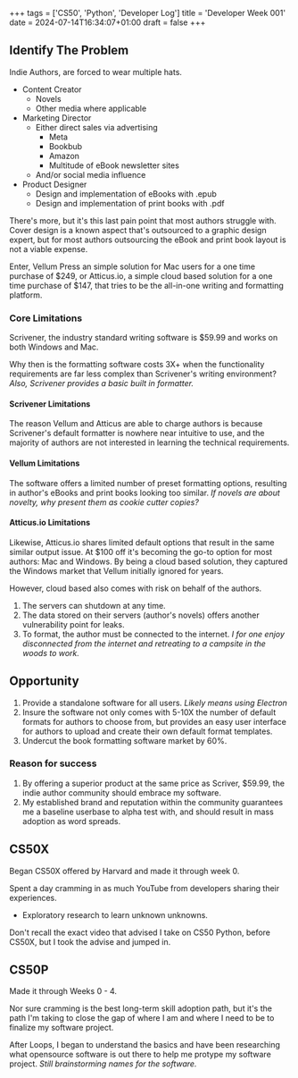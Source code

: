 +++
tags = ['CS50', 'Python', 'Developer Log']
title = 'Developer Week 001'
date = 2024-07-14T16:34:07+01:00
draft = false
+++

## Identify The Problem

Indie Authors, are forced to wear multiple hats.

- Content Creator
  - Novels
  - Other media where applicable
- Marketing Director
  - Either direct sales via advertising
    - Meta
    - Bookbub
    - Amazon
    - Multitude of eBook newsletter sites
  - And/or social media influence
- Product Designer
  - Design and implementation of eBooks with .epub
  - Design and implementation of print books with .pdf

There's more, but it's this last pain point that most authors struggle with. Cover design is a known aspect that's outsourced to a graphic design expert, but for most authors outsourcing the eBook and print book layout is not a viable expense.

Enter, Vellum Press an simple solution for Mac users for a one time purchase of $249, or Atticus.io, a simple cloud based solution for a one time purchase of $147, that tries to be the all-in-one writing and formatting platform.

### Core Limitations

Scrivener, the industry standard writing software is $59.99 and works on both Windows and Mac.

Why then is the formatting software costs 3X+ when the functionality requirements are far less complex than Scrivener's writing environment? _Also, Scrivener provides a basic built in formatter._

#### Scrivener Limitations

The reason Vellum and Atticus are able to charge authors is because Scrivener's default formatter is nowhere near intuitive to use, and the majority of authors are not interested in learning the technical requirements.

#### Vellum Limitations

The software offers a limited number of preset formatting options, resulting in author's eBooks and print books looking too similar. _If novels are about novelty, why present them as cookie cutter copies?_

#### Atticus.io Limitations

Likewise, Atticus.io shares limited default options that result in the same similar output issue. At $100 off it's becoming the go-to option for most authors: Mac and Windows. By being a cloud based solution, they captured the Windows market that Vellum initially ignored for years.

However, cloud based also comes with risk on behalf of the authors.

1. The servers can shutdown at any time.
2. The data stored on their servers (author's novels) offers another vulnerability point for leaks.
3. To format, the author must be connected to the internet. _I for one enjoy disconnected from the internet and retreating to a campsite in the woods to work._

## Opportunity

1. Provide a standalone software for all users. _Likely means using Electron_
2. Insure the software not only comes with 5-10X the number of default formats for authors to choose from, but provides an easy user interface for authors to upload and create their own default format templates.
3. Undercut the book formatting software market by 60%.

### Reason for success

1. By offering a superior product at the same price as Scriver, $59.99, the indie author community should embrace my software.
2. My established brand and reputation within the community guarantees me a baseline userbase to alpha test with, and should result in mass adoption as word spreads.

## CS50X

Began CS50X offered by Harvard and made it through week 0.

Spent a day cramming in as much YouTube from developers sharing their experiences.

- Exploratory research to learn unknown unknowns.

Don't recall the exact video that advised I take on CS50 Python, before CS50X, but I took the advise and jumped in.

## CS50P

Made it through Weeks 0 - 4.

Nor sure cramming is the best long-term skill adoption path, but it's the path I'm taking to close the gap of where I am and where I need to be to finalize my software project.

After Loops, I began to understand the basics and have been researching what opensource software is out there to help me protype my software project. _Still brainstorming names for the software._
